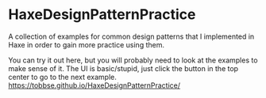# HaxeDesignPatternPractice
A collection of examples for common design patterns that I implemented in Haxe in order to gain more practice using them.

You can try it out here, but you will probably need to look at the examples to make sense of it. The UI is basic/stupid, just click the button in the top center to go to the next example.
https://tobbse.github.io/HaxeDesignPatternPractice/
